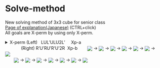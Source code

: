 # Solve-method
New solving method of 3x3 cube for senior class<br>
<a href="https://noriofujii.github.io/Solve-method/lukewarm.html">Page of explanation(Japanese)</a>
(CTRL+click)<br>
All goals are X-perm by using only X-perm.<br>
<details><summary>
X-perm (Left) &nbsp; LUL’ULU2L’&nbsp;&nbsp;&nbsp;&nbsp;&nbsp;Xp-a<br>
&nbsp; &nbsp; &nbsp; &nbsp; &nbsp; &nbsp; &nbsp;(Right) R’U’RU’R’U’2R &nbsp;Xp-b
　　<img src="https://noriofujii.github.io/Solve-method/images/L.gif" align="absmiddle">
→ <img src="https://noriofujii.github.io/Solve-method/images/U.gif" align="absmiddle">
→ <img src="https://noriofujii.github.io/Solve-method/images/L-.gif" align="absmiddle">
→ <img src="https://noriofujii.github.io/Solve-method/images/U.gif" align="absmiddle">
→ <img src="https://noriofujii.github.io/Solve-method/images/L.gif" align="absmiddle">
→ <img src="https://noriofujii.github.io/Solve-method/images/U2.gif" align="absmiddle">
→ <img src="https://noriofujii.github.io/Solve-method/images/L-.gif" align="absmiddle">
<br>
　　<img src="https://noriofujii.github.io/Solve-method/images/R-.gif" align="absmiddle">
→ <img src="https://noriofujii.github.io/Solve-method/images/U-.gif" align="absmiddle">
→ <img src="https://noriofujii.github.io/Solve-method/images/R.gif" align="absmiddle">
→ <img src="https://noriofujii.github.io/Solve-method/images/U-.gif" align="absmiddle">
→ <img src="https://noriofujii.github.io/Solve-method/images/R-.gif" align="absmiddle">
→ <img src="https://noriofujii.github.io/Solve-method/images/U-2.gif" align="absmiddle">
→ <img src="https://noriofujii.github.io/Solve-method/images/R.gif" align="absmiddle">
</summary></details>
